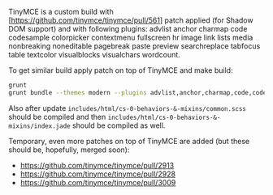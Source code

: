 TinyMCE is a custom build with [https://github.com/tinymce/tinymce/pull/561] patch applied (for Shadow DOM support) and with following plugins: advlist anchor charmap code codesample colorpicker contextmenu fullscreen hr image link lists media nonbreaking noneditable pagebreak paste preview searchreplace tabfocus table textcolor visualblocks visualchars wordcount.

To get similar build apply patch on top of TinyMCE and make build:
```bash
grunt
grunt bundle --themes modern --plugins advlist,anchor,charmap,code,codesample,colorpicker,contextmenu,fullscreen,hr,image,link,lists,media,nonbreaking,noneditable,pagebreak,paste,preview,searchreplace,tabfocus,table,textcolor,visualblocks,visualchars,wordcount
```

Also after update `includes/html/cs-0-behaviors-&-mixins/common.scss` should be compiled and then `includes/html/cs-0-behaviors-&-mixins/index.jade` should be compiled as well.

Temporary, even more patches on top of TinyMCE are added (but these should be, hopefully, merged soon):
* https://github.com/tinymce/tinymce/pull/2913
* https://github.com/tinymce/tinymce/pull/2928
* https://github.com/tinymce/tinymce/pull/3009

